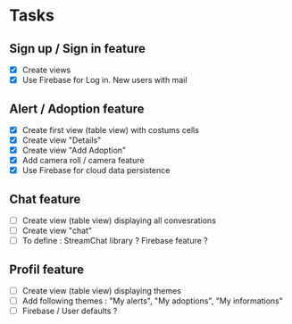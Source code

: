 # Tasks

## Sign up / Sign in feature
- [x] Create views
- [x] Use Firebase for Log in. New users with mail

## Alert / Adoption feature
- [x] Create first view (table view) with costums cells
- [x] Create view "Details" 
- [x] Create view "Add Adoption"
- [x] Add camera roll / camera feature
- [x] Use Firebase for cloud data persistence

## Chat feature
- [ ] Create view (table view) displaying all convesrations
- [ ] Create view "chat"
- [ ] To define : StreamChat library ? Firebase feature ?

## Profil feature
- [ ] Create view (table view) displaying themes
- [ ] Add following themes : "My alerts", "My adoptions", "My informations"
- [ ] Firebase / User defaults ?
